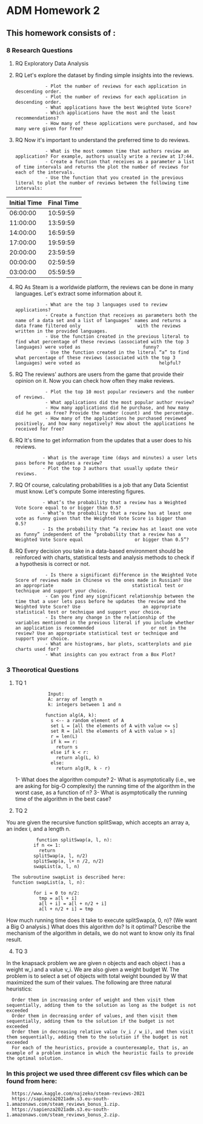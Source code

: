 # ADM Homework 2
## This homework consists of : 
### 8 Research Questions

1. RQ Exploratory Data Analysis
      
2. RQ Let's explore the dataset by finding simple insights into the reviews.
           
                  - Plot the number of reviews for each application in descending order.
                  - Plot the number of reviews for each application in descending order.
                  - What applications have the best Weighted Vote Score?
                  - Which applications have the most and the least recommendations?
                  - How many of these applications were purchased, and how many were given for free?

3. RQ Now it's important to understand the preferred time to do reviews. 
                  
                  - What is the most common time that authors review an application? For example, authors usually write a review at 17:44.
                  - Create a function that receives as a parameter a list of time intervals and returns the plot the number of reviews for each of the intervals.
                  - Use the function that you created in the previous literal to plot the number of reviews between the following time intervals:
             
Initial Time  |  Final Time
------------- | -------------
  06:00:00    |	10:59:59
  11:00:00    |	13:59:59
  14:00:00    |	16:59:59
  17:00:00    |	19:59:59
  20:00:00    |	23:59:59
  00:00:00    |	02:59:59
  03:00:00    |	05:59:59
            
4. RQ As Steam is a worldwide platform, the reviews can be done in many languages. Let's extract some information about it.
                    
                  - What are the top 3 languages used to review applications?
                  - Create a function that receives as parameters both the name of a data set and a list of languages’ names and returns a data frame filtered only                     with the reviews written in the provided languages.
                  - Use the function created in the previous literal to find what percentage of these reviews (associated with the top 3 languages) were voted as                       funny?
                  - Use the function created in the literal “a” to find what percentage of these reviews (associated with the top 3 languages) were voted as                             helpful?
          
5. RQ The reviews' authors are users from the game that provide their opinion on it. Now you can check how often they make reviews.
                        
                  - Plot the top 10 most popular reviewers and the number of reviews.
                  - What applications did the most popular author review?
                  - How many applications did he purchase, and how many did he get as free? Provide the number (count) and the percentage.
                  - How many of the applications he purchased reviewed positively, and how many negatively? How about the applications he received for free?
 
 6. RQ It's time to get information from the updates that a user does to his reviews.

                  - What is the average time (days and minutes) a user lets pass before he updates a review?
                  - Plot the top 3 authors that usually update their reviews.
                  
 7. RQ Of course, calculating probabilities is a job that any Data Scientist must know. Let's compute Some interesting figures.
                  
                  - What’s the probability that a review has a Weighted Vote Score equal to or bigger than 0.5?
                  - What’s the probability that a review has at least one vote as funny given that the Weighted Vote Score is bigger than 0.5?
                  - Is the probability that “a review has at least one vote as funny” independent of the “probability that a review has a Weighted Vote Score equal                   or bigger than 0.5”?
                  
8. RQ Every decision you take in a data-based environment should be reinforced with charts, statistical tests and analysis methods to check if a hypothesis is correct or not.
            
                  - Is there a significant difference in the Weighted Vote Score of reviews made in Chinese vs the ones made in Russian? Use an appropriate                             statistical test or technique and support your choice.
                  - Can you find any significant relationship between the time that a user lets pass before he updates the review and the Weighted Vote Score? Use                       an appropriate statistical test or technique and support your choice.
                  - Is there any change in the relationship of the variables mentioned in the previous literal if you include whether an application is recommended                     or not in the review? Use an appropriate statistical test or technique and support your choice.
                  - What are histograms, bar plots, scatterplots and pie charts used for?
                  - What insights can you extract from a Box Plot?
    
### 3 Theorotical Questions
1. TQ 1 
                                    
                   Input: 
                   A: array of length n
                   k: integers between 1 and n

                  function alg(A, k):
                    s <-- a random element of A
                    set L = [all the elements of A with value <= s]
                    set R = [all the elements of A with value > s]
                    r = len(L)
                    if k == r:
                      return s
                    else if k < r:  
                      return alg(L, k)
                    else:
                      return alg(R, k - r)
      1- What does the algorithm compute?
      2- What is asymptotically (i.e., we are asking for big-O complexity) the running time of the algorithm in the worst case, as a function of n?
      3- What is asymptotically the running time of the algorithm in the best case?


2. TQ 2

You are given the recursive function splitSwap, which accepts an array a, an index i, and a length n.

               function splitSwap(a, l, n):
              if n <= 1:
                return
              splitSwap(a, l, n/2)
              splitSwap(a, l+ n /2, n/2)
              swapList(a, l, n)
              
      The subroutine swapList is described here:
      function swapList(a, l, n):
  
              for i = 0 to n/2:
                tmp = a[l + i]
                a[l + i] = a[l + n/2 + i]
                a[l + n/2 + i] = tmp


How much running time does it take to execute splitSwap(a, 0, n)? (We want a Big O analysis.)
What does this algorithm do? Is it optimal? Describe the mechanism of the algorithm in details, we do not want to know only its final result.

4. TQ 3

In the knapsack problem we are given n objects and each object i has a weight w_i and a value v_i. We are also given a weight budget W. The problem is to select a set of objects with total weight bounded by W that maximized the sum of their values. The following are three natural heuristics:

      Order them in increasing order of weight and then visit them sequentially, adding them to the solution as long as the budget is not exceeded
      Order them in decreasing order of values, and then visit them sequentially, adding them to the solution if the budget is not exceeded
      Order them in decreasing relative value (v_i / w_i), and then visit them sequentially, adding them to the solution if the budget is not exceeded
      For each of the heuristics, provide a counterexample, that is, an example of a problem instance in which the heuristic fails to provide the optimal solution.



### In this project we used three different csv files which can be found from here:
      https://www.kaggle.com/najzeko/steam-reviews-2021
      https://sapienza2021adm.s3.eu-south-1.amazonaws.com/steam_reviews_bonus_1.zip.
      https://sapienza2021adm.s3.eu-south-1.amazonaws.com/steam_reviews_bonus_2.zip.

